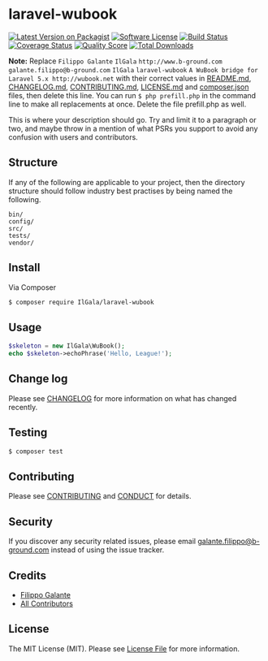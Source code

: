 # laravel-wubook

[![Latest Version on Packagist][ico-version]][link-packagist]
[![Software License][ico-license]](LICENSE.md)
[![Build Status][ico-travis]][link-travis]
[![Coverage Status][ico-scrutinizer]][link-scrutinizer]
[![Quality Score][ico-code-quality]][link-code-quality]
[![Total Downloads][ico-downloads]][link-downloads]

**Note:** Replace ```Filippo Galante``` ```IlGala``` ```http://www.b-ground.com``` ```galante.filippo@b-ground.com``` ```IlGala``` ```laravel-wubook``` ```A WuBook bridge for Laravel 5.x http://wubook.net``` with their correct values in [README.md](README.md), [CHANGELOG.md](CHANGELOG.md), [CONTRIBUTING.md](CONTRIBUTING.md), [LICENSE.md](LICENSE.md) and [composer.json](composer.json) files, then delete this line. You can run `$ php prefill.php` in the command line to make all replacements at once. Delete the file prefill.php as well.

This is where your description should go. Try and limit it to a paragraph or two, and maybe throw in a mention of what
PSRs you support to avoid any confusion with users and contributors.

## Structure

If any of the following are applicable to your project, then the directory structure should follow industry best practises by being named the following.

```
bin/        
config/
src/
tests/
vendor/
```


## Install

Via Composer

``` bash
$ composer require IlGala/laravel-wubook
```

## Usage

``` php
$skeleton = new IlGala\WuBook();
echo $skeleton->echoPhrase('Hello, League!');
```

## Change log

Please see [CHANGELOG](CHANGELOG.md) for more information on what has changed recently.

## Testing

``` bash
$ composer test
```

## Contributing

Please see [CONTRIBUTING](CONTRIBUTING.md) and [CONDUCT](CONDUCT.md) for details.

## Security

If you discover any security related issues, please email galante.filippo@b-ground.com instead of using the issue tracker.

## Credits

- [Filippo Galante][link-author]
- [All Contributors][link-contributors]

## License

The MIT License (MIT). Please see [License File](LICENSE.md) for more information.

[ico-version]: https://img.shields.io/packagist/v/IlGala/laravel-wubook.svg?style=flat-square
[ico-license]: https://img.shields.io/badge/license-MIT-brightgreen.svg?style=flat-square
[ico-travis]: https://img.shields.io/travis/IlGala/laravel-wubook/master.svg?style=flat-square
[ico-scrutinizer]: https://img.shields.io/scrutinizer/coverage/g/IlGala/laravel-wubook.svg?style=flat-square
[ico-code-quality]: https://img.shields.io/scrutinizer/g/IlGala/laravel-wubook.svg?style=flat-square
[ico-downloads]: https://img.shields.io/packagist/dt/IlGala/laravel-wubook.svg?style=flat-square

[link-packagist]: https://packagist.org/packages/IlGala/laravel-wubook
[link-travis]: https://travis-ci.org/IlGala/laravel-wubook
[link-scrutinizer]: https://scrutinizer-ci.com/g/IlGala/laravel-wubook/code-structure
[link-code-quality]: https://scrutinizer-ci.com/g/IlGala/laravel-wubook
[link-downloads]: https://packagist.org/packages/IlGala/laravel-wubook
[link-author]: https://github.com/IlGala
[link-contributors]: ../../contributors

